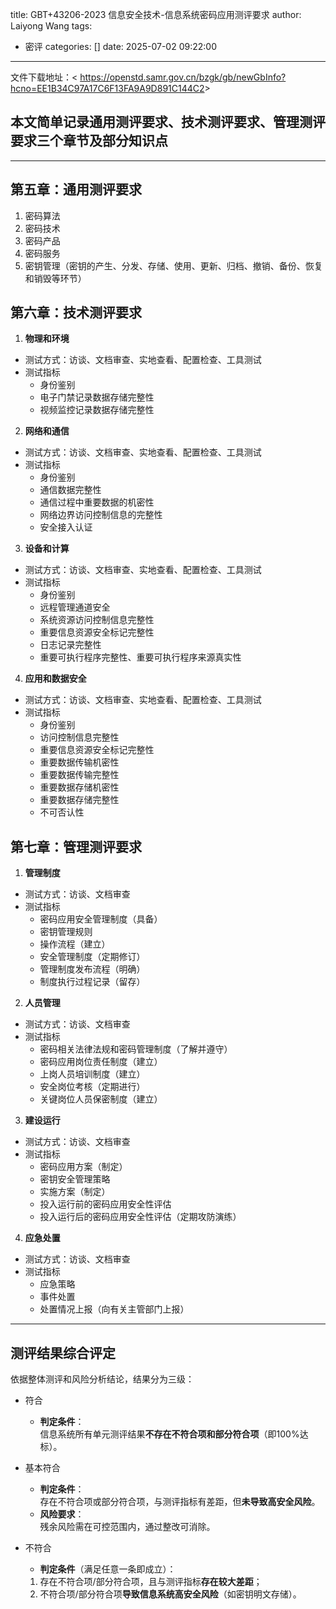 title: GBT+43206-2023 信息安全技术-信息系统密码应用测评要求
author: Laiyong Wang
tags:
  - 密评
categories: []
date: 2025-07-02 09:22:00
---
文件下载地址：<  <https://openstd.samr.gov.cn/bzgk/gb/newGbInfo?hcno=EE1B34C97A17C6F13FA9A9D891C144C2>>
## 本文简单记录通用测评要求、技术测评要求、管理测评要求三个章节及部分知识点

---
## 第五章：通用测评要求
1. 密码算法
2. 密码技术
3. 密码产品
4. 密码服务
5. 密钥管理（密钥的产生、分发、存储、使用、更新、归档、撤销、备份、恢复和销毁等环节）

## 第六章：技术测评要求
1. **物理和环境**

* 测试方式：访谈、文档审查、实地查看、配置检查、工具测试
* 测试指标
	* 身份鉴别
	* 电子门禁记录数据存储完整性
	* 视频监控记录数据存储完整性
2. **网络和通信**
* 测试方式：访谈、文档审查、实地查看、配置检查、工具测试
* 测试指标
	* 身份鉴别
	* 通信数据完整性
	* 通信过程中重要数据的机密性
	* 网络边界访问控制信息的完整性
	* 安全接入认证
3. **设备和计算**
* 测试方式：访谈、文档审查、实地查看、配置检查、工具测试
* 测试指标
	* 身份鉴别
	* 远程管理通道安全
	* 系统资源访问控制信息完整性
	* 重要信息资源安全标记完整性
	* 日志记录完整性
	* 重要可执行程序完整性、重要可执行程序来源真实性
4. **应用和数据安全**
* 测试方式：访谈、文档审查、实地查看、配置检查、工具测试
* 测试指标
	* 身份鉴别
	* 访问控制信息完整性
	* 重要信息资源安全标记完整性
	* 重要数据传输机密性
	* 重要数据传输完整性
	* 重要数据存储机密性
	* 重要数据存储完整性
	* 不可否认性
## 第七章：管理测评要求
1. **管理制度**
* 测试方式：访谈、文档审查
* 测试指标
	* 密码应用安全管理制度（具备）
	* 密钥管理规则
	* 操作流程（建立）
	* 安全管理制度（定期修订）
	* 管理制度发布流程（明确）
	* 制度执行过程记录（留存）
2. **人员管理**
* 测试方式：访谈、文档审查
* 测试指标
	* 密码相关法律法规和密码管理制度（了解并遵守）
	* 密码应用岗位责任制度（建立）
	* 上岗人员培训制度（建立）
	* 安全岗位考核（定期进行）
	* 关键岗位人员保密制度（建立）
3. **建设运行**
* 测试方式：访谈、文档审查
* 测试指标
	* 密码应用方案（制定）
	* 密钥安全管理策略
	* 实施方案（制定）
	* 投入运行前的密码应用安全性评估
	* 投入运行后的密码应用安全性评估（定期攻防演练）
4. **应急处置**
* 测试方式：访谈、文档审查
* 测试指标
	* 应急策略
	* 事件处置
	* 处置情况上报（向有关主管部门上报）


---

## **测评结果综合评定**  
依据整体测评和风险分析结论，结果分为三级：  
* 符合 
	* **判定条件**：  
  信息系统所有单元测评结果**不存在不符合项和部分符合项**（即100%达标）。  

* 基本符合
	* **判定条件**：  
  存在不符合项或部分符合项，与测评指标有差距，但**未导致高安全风险**。  
	* **风险要求**：  
  残余风险需在可控范围内，通过整改可消除。  

* 不符合 
	* **判定条件**（满足任意一条即成立）：  
    1. 存在不符合项/部分符合项，且与测评指标**存在较大差距**；  
    2. 不符合项/部分符合项**导致信息系统高安全风险**（如密钥明文存储）。  

